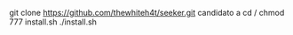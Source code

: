 git clone https://github.com/thewhiteh4t/seeker.git candidato a cd /
chmod 777 install.sh ./install.sh
